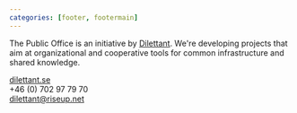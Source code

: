 ```yaml
---
categories: [footer, footermain]
---
```


The Public Office is an initiative by [Dilettant](http://dilettant.se). We're developing projects that aim at organizational and cooperative tools for common infrastructure and shared knowledge. 

[dilettant.se](http://dilettant.se)  
+46 (0) 702 97 79 70  
[dilettant@riseup.net](mailto:dilettant@riseup.net)
